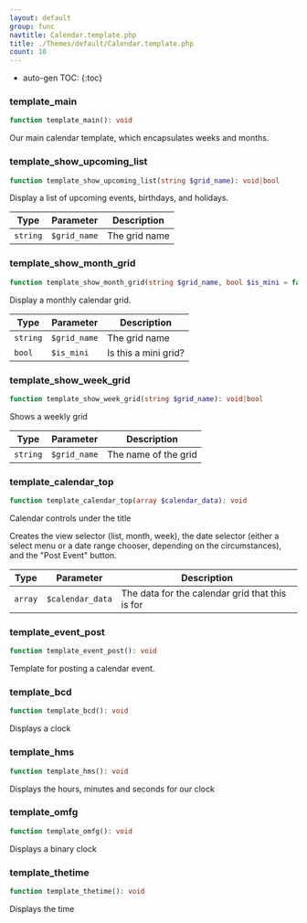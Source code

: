 ```yaml
---
layout: default
group: func
navtitle: Calendar.template.php
title: ./Themes/default/Calendar.template.php
count: 10
---
```

* auto-gen TOC:
{:toc}
### template_main

```php
function template_main(): void
```
Our main calendar template, which encapsulates weeks and months.



### template_show_upcoming_list

```php
function template_show_upcoming_list(string $grid_name): void|bool
```
Display a list of upcoming events, birthdays, and holidays.



Type|Parameter|Description
---|---|---
`string`|`$grid_name`|The grid name

### template_show_month_grid

```php
function template_show_month_grid(string $grid_name, bool $is_mini = false): void|bool
```
Display a monthly calendar grid.



Type|Parameter|Description
---|---|---
`string`|`$grid_name`|The grid name
`bool`|`$is_mini`|Is this a mini grid?

### template_show_week_grid

```php
function template_show_week_grid(string $grid_name): void|bool
```
Shows a weekly grid



Type|Parameter|Description
---|---|---
`string`|`$grid_name`|The name of the grid

### template_calendar_top

```php
function template_calendar_top(array $calendar_data): void
```
Calendar controls under the title

Creates the view selector (list, month, week), the date selector (either a
select menu or a date range chooser, depending on the circumstances), and the
"Post Event" button.

Type|Parameter|Description
---|---|---
`array`|`$calendar_data`|The data for the calendar grid that this is for

### template_event_post

```php
function template_event_post(): void
```
Template for posting a calendar event.



### template_bcd

```php
function template_bcd(): void
```
Displays a clock



### template_hms

```php
function template_hms(): void
```
Displays the hours, minutes and seconds for our clock



### template_omfg

```php
function template_omfg(): void
```
Displays a binary clock



### template_thetime

```php
function template_thetime(): void
```
Displays the time



